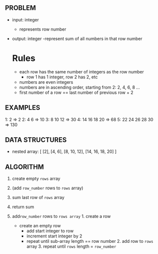 ## PROBLEM
- input: integer
  - represents row number
- output: integer
  -represent sum of all numbers in that row number

  # Rules
  - each row has the same number of integers as the row number
    - row 1 has 1 integer, row 2 has 2, etc
  - numbers are even integers
  - numbers are in ascending order, starting from 2: 2, 4, 6, 8 ...
  - first number of a row == last number of previous row + 2

## EXAMPLES
1:   2               => 2
2:   4  6            => 10
3:   8 10 12         => 30
4:  14 16 18 20      => 68
5:  22 24 26 28 30   => 130

## DATA STRUCTURES
- nested array:
[
  [2],
  [4, 6],
  [8, 10, 12],
  [14, 16, 18, 20]
]

## ALGORITHM
1. create empty `rows` array
2. (add `row_number` rows to `rows` array)
3. sum last row of `rows` array
4. return sum

  2. add`row_number` rows to `rows array`
    1. create a row
      - create an empty row
        - add start integer to row
        - increment start integer by 2
        - repeat until sub-array length == row number
    2. add row to `rows` array
    3. repeat until `rows` length = `row_number`
